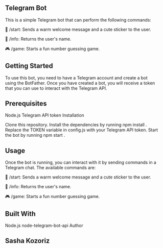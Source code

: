## Telegram Bot

This is a simple Telegram bot that can perform the following commands:

👋 /start: Sends a warm welcome message and a cute sticker to the user.

👤 /info: Returns the user's name.

🎮 /game: Starts a fun number guessing game.

## Getting Started

To use this bot, you need to have a Telegram account and create a bot using the BotFather. Once you have created a bot, you will receive a token that you can use to interact with the Telegram API.

## Prerequisites

Node.js
Telegram API token
Installation

Clone this repository.
Install the dependencies by running
npm install
.
Replace the
TOKEN
variable in
config.js
with your Telegram API token.
Start the bot by running
npm start
.
## Usage

Once the bot is running, you can interact with it by sending commands in a Telegram chat. The available commands are:

👋 /start: Sends a warm welcome message and a cute sticker to the user.

👤 /info: Returns the user's name.

🎮 /game: Starts a fun number guessing game.

## Built With

Node.js
node-telegram-bot-api
Author

## Sasha Kozoriz
